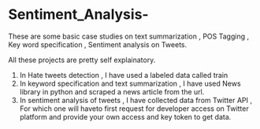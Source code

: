 # Sentiment_Analysis-

These are some basic case studies on text summarization , POS Tagging , Key word specification , Sentiment analysis on Tweets.

All these projects are pretty self explainatory.

1. In Hate tweets detection , I have used a labeled data called train
2. In keyword specification and text summarization , I have used News library in python and scraped a news article from the url.
3. In sentiment analysis of tweets , I have collected data from Twitter API , For which one will haveto first request for developer access on Twitter platform and provide your own access and key token to get data.
